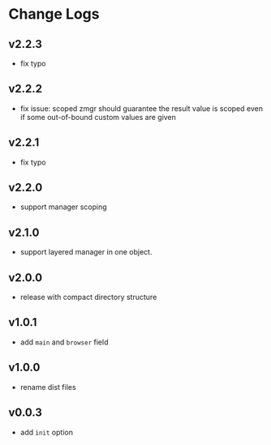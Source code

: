 # Change Logs

## v2.2.3

 - fix typo


## v2.2.2

 - fix issue: scoped zmgr should guarantee the result value is scoped even if some out-of-bound custom values are given



## v2.2.1

 - fix typo


## v2.2.0

 - support manager scoping


## v2.1.0

 - support layered manager in one object.


## v2.0.0

 - release with compact directory structure


## v1.0.1

 - add `main` and `browser` field


## v1.0.0

 - rename dist files


## v0.0.3

 - add `init` option
